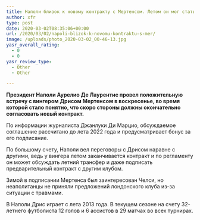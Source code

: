 ```yaml
---
title: Наполи близок к новому контракту с Мертенсом. Летом он мог стать свободным агентом
author: xfr
type: post
date: 2020-03-02T08:35:06+00:00
url: /2020/03/02/napoli-blizok-k-novomu-kontraktu-s-mer/
image: /uploads/photo_2020-03-02_00-46-13.jpg
yasr_overall_rating:
  - 0
  - 0
yasr_review_type:
  - Other
  - Other

---
```

**Президент Наполи Аурелио Де Лаурентис провел положительную встречу с вингером Дрисом Мертенсом в воскресенье, во время которой стало понятно, что скоро стороны должны окончательно согласовать новый контракт.**

По информации журналиста Джанлуки Ди Марцио, обсуждаемое соглашение рассчитано до лета 2022 года и предусматривает бонус за его подписание.

По большому счету, Наполи вел переговоры с Дрисом наравне с другими, ведь у вингера летом заканчивается контракт и по регламенту он может обсуждать летний трансфер и даже подписать предварительный контракт с другим клубом.

Зимой в подписании Мертенса был заинтересован Челси, но неаполитанцы не приняли предложений лондонского клуба из-за ситуации с травмами.

В Наполи Дрис играет с лета 2013 года. В текущем сезоне на счету 32-летнего футболиста 12 голов и 6 ассистов в 29 матчах во всех турнирах.
